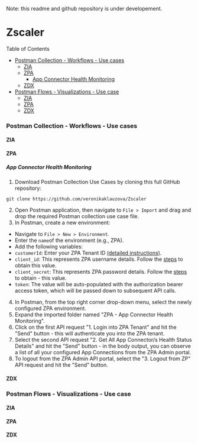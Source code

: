 Note: this readme and github repository is under developement.

# Zscaler

Table of Contents
- [Postman Collection - Workflows - Use cases](https://github.com/veronikaklauzova/Zscaler/tree/main?tab=readme-ov-file#postman-collection---workflows---use-cases)
    - [ZIA](https://github.com/veronikaklauzova/Zscaler/tree/main?tab=readme-ov-file#zia)
    - [ZPA](https://github.com/veronikaklauzova/Zscaler/tree/main?tab=readme-ov-file#zpa)
        - [App Connector Health Monitoring](https://github.com/veronikaklauzova/Zscaler/tree/main?tab=readme-ov-file#app-connector-health-monitoring)
    - [ZDX](https://github.com/veronikaklauzova/Zscaler/tree/main?tab=readme-ov-file#zdx)
- [Postman Flows - Visualizations - Use case](https://github.com/veronikaklauzova/Zscaler/tree/main?tab=readme-ov-file#postman-flows---visualizations---use-case)
    - [ZIA](https://github.com/veronikaklauzova/Zscaler/tree/main?tab=readme-ov-file#zia-1)
    - [ZPA](https://github.com/veronikaklauzova/Zscaler/tree/main?tab=readme-ov-file#zpa-1)
    - [ZDX](https://github.com/veronikaklauzova/Zscaler/tree/main?tab=readme-ov-file#zdx-1)

### Postman Collection - Workflows - Use cases

#### ZIA

#### ZPA

##### App Connector Health Monitoring
1. Download Postman Collection Use Cases by cloning this full GitHub repository:
```
git clone https://github.com/veronikaklauzova/Zscaler
```
2. Open Postman application, then navigate to `File > Import` and drag and drop the required Postman collection use case file.
3. In Postman, create a new environment:
- Navigate to `File > New > Environment`.
- Enter the `name`of the environment (e.g., ZPA).
- Add the following variables:
- `customerId`: Enter your ZPA Tenant ID [(detailed instructions)](https://help.zscaler.com/zpa/configuring-company-profile).
- `client_id`: This represents ZPA username details. Follow the [steps](https://help.zscaler.com/zpa/about-api-keys) to obtain this value.
- `client_secret`: This represents ZPA password details. Follow the [steps](https://help.zscaler.com/zpa/about-api-keys) to obtain - this value.
- `token`: The value will be auto-populated with the authorization bearer access token, which will be passed down to subsequent API calls.
4. In Postman, from the top right corner drop-down menu, select the newly configured ZPA environment.
5. Expand the imported folder named "ZPA - App Connector Health Monitoring".
6. Click on the first API request "1. Login into ZPA Tenant" and hit the "Send" button - this will authenticate you into the ZPA tenant.
7. Select the second API request "2. Get All App Connector/s Health Status Details" and hit the "Send" button - in the body output, you can observe a list of all your configured App Connections from the ZPA Admin portal.
8. To logout from the ZPA Admin API portal, select the "3. Logout from ZP" API request and hit the "Send" button.


#### ZDX

### Postman Flows - Visualizations - Use case

#### ZIA

#### ZPA

#### ZDX
